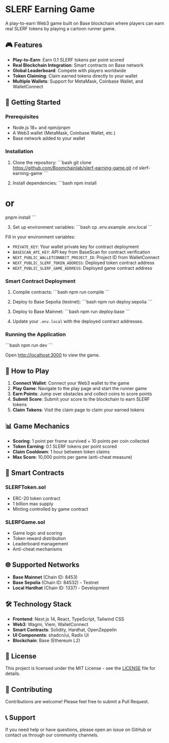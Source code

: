 # SLERF Earning Game

A play-to-earn Web3 game built on Base blockchain where players can earn real SLERF tokens by playing a cartoon runner game.

## 🎮 Features

- **Play-to-Earn**: Earn 0.1 SLERF tokens per point scored
- **Real Blockchain Integration**: Smart contracts on Base network
- **Global Leaderboard**: Compete with players worldwide
- **Token Claiming**: Claim earned tokens directly to your wallet
- **Multiple Wallets**: Support for MetaMask, Coinbase Wallet, and WalletConnect

## 🚀 Getting Started

### Prerequisites

- Node.js 18+ and npm/pnpm
- A Web3 wallet (MetaMask, Coinbase Wallet, etc.)
- Base network added to your wallet

### Installation

1. Clone the repository:
\`\`\`bash
git clone https://github.com/Boomchainlab/slerf-earning-game.git
cd slerf-earning-game
\`\`\`

2. Install dependencies:
\`\`\`bash
npm install
# or
pnpm install
\`\`\`

3. Set up environment variables:
\`\`\`bash
cp .env.example .env.local
\`\`\`

Fill in your environment variables:
- `PRIVATE_KEY`: Your wallet private key for contract deployment
- `BASESCAN_API_KEY`: API key from BaseScan for contract verification
- `NEXT_PUBLIC_WALLETCONNECT_PROJECT_ID`: Project ID from WalletConnect
- `NEXT_PUBLIC_SLERF_TOKEN_ADDRESS`: Deployed token contract address
- `NEXT_PUBLIC_SLERF_GAME_ADDRESS`: Deployed game contract address

### Smart Contract Deployment

1. Compile contracts:
\`\`\`bash
npm run compile
\`\`\`

2. Deploy to Base Sepolia (testnet):
\`\`\`bash
npm run deploy:sepolia
\`\`\`

3. Deploy to Base Mainnet:
\`\`\`bash
npm run deploy:base
\`\`\`

4. Update your `.env.local` with the deployed contract addresses.

### Running the Application

\`\`\`bash
npm run dev
\`\`\`

Open [http://localhost:3000](http://localhost:3000) to view the game.

## 🎯 How to Play

1. **Connect Wallet**: Connect your Web3 wallet to the game
2. **Play Game**: Navigate to the play page and start the runner game
3. **Earn Points**: Jump over obstacles and collect coins to score points
4. **Submit Score**: Submit your score to the blockchain to earn SLERF tokens
5. **Claim Tokens**: Visit the claim page to claim your earned tokens

## 📊 Game Mechanics

- **Scoring**: 1 point per frame survived + 10 points per coin collected
- **Token Earning**: 0.1 SLERF tokens per point scored
- **Claim Cooldown**: 1 hour between token claims
- **Max Score**: 10,000 points per game (anti-cheat measure)

## 🔧 Smart Contracts

### SLERFToken.sol
- ERC-20 token contract
- 1 billion max supply
- Minting controlled by game contract

### SLERFGame.sol
- Game logic and scoring
- Token reward distribution
- Leaderboard management
- Anti-cheat mechanisms

## 🌐 Supported Networks

- **Base Mainnet** (Chain ID: 8453)
- **Base Sepolia** (Chain ID: 84532) - Testnet
- **Local Hardhat** (Chain ID: 1337) - Development

## 🛠️ Technology Stack

- **Frontend**: Next.js 14, React, TypeScript, Tailwind CSS
- **Web3**: Wagmi, Viem, WalletConnect
- **Smart Contracts**: Solidity, Hardhat, OpenZeppelin
- **UI Components**: shadcn/ui, Radix UI
- **Blockchain**: Base (Ethereum L2)

## 📝 License

This project is licensed under the MIT License - see the [LICENSE](LICENSE) file for details.

## 🤝 Contributing

Contributions are welcome! Please feel free to submit a Pull Request.

## 📞 Support

If you need help or have questions, please open an issue on GitHub or contact us through our community channels.
